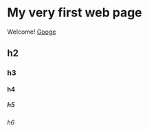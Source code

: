 # My very first web page

Welcome! [Googe](https://www.google.com)

## h2

### h3

#### h4

##### h5

###### h6

